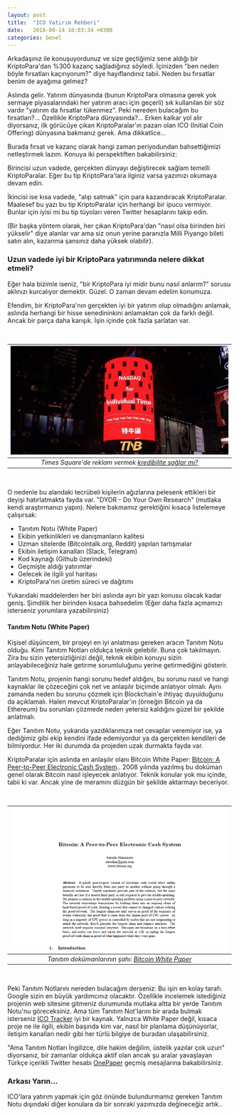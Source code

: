 ```yaml
---
layout: post
title:  "ICO Yatırım Rehberi"
date:   2018-09-14 10:03:34 +0300
categories: Genel
---
```



Arkadaşınız ile konuşuyordunuz ve size geçtiğimiz sene aldığı bir KriptoPara'dan %300 kazanç sağladığınız söyledi. İçinizden "ben neden böyle fırsatları kaçırıyorum?" diye hayıflandınız tabii. Neden bu fırsatlar benim de ayağıma gelmez? 

Aslında gelir. Yatırım dünyasında (bunun KriptoPara olmasına gerek yok sermaye piyasalarındaki her yatırım aracı için geçerli) sık kullanılan bir söz vardır "yatırım da fırsatlar tükenmez". Peki nereden bulacağım bu fırsatları?... Özellikle KriptoPara dünyasında?... Erken kalkar yol alır diyorsanız, ilk görücüye çıkan KriptoParalar'ın pazarı olan ICO (Initial Coin Offering) dünyasına bakmanız gerek. Ama dikkatlice...  

Burada fırsat ve kazanç olarak hangi zaman periyodundan bahsettiğimizi netleştirmek lazım. Konuya iki perspektiften bakabilirsiniz: 

Birincisi uzun vadede, gerçekten dünyayı değiştirecek sağlam temelli KriptoParalar. Eğer bu tip KriptoPara'lara ilginiz varsa yazımızı okumaya devam edin. 

İkincisi ise kısa vadede, "alıp satmak" için para kazandıracak KriptoParalar. Maalesef bu yazı bu tip KriptoParalar için herhangi bir ipucu vermiyor. Bunlar için iyisi mi bu tip tüyoları veren Twitter hesaplarını takip edin. 

(Bir başka yöntem olarak, her çıkan KriptoPara'dan "nasıl olsa birinden biri yükselir" diye alanlar var ama siz onun yerine paranızla Milli Piyango bileti satın alın, kazanma şansınız daha yüksek olabilir).

### Uzun vadede iyi bir KriptoPara yatırımında nelere dikkat etmeli?

Eğer hala bizimle iseniz, "bir KriptoPara iyi midir bunu nasıl anlarım?" sorusu aklınızı kurcalıyor demektir. Güzel. O zaman devam edelim konumuza. 

Efendim, bir KriptoPara'nın gerçekten iyi bir yatırım olup olmadığını anlamak, aslında herhangi bir hisse senedininkini anlamaktan çok da farklı değil. Ancak bir parça daha karışık. İşin içinde çok fazla şarlatan var. 


&nbsp;

| ![thb-ad-600.jpg](/assets/thb-ad-600.jpg) | 
|:--:| 
| *Times Square'de reklam vermek [kredibilite sağlar mı?](https://twitter.com/Melt_Dem/status/1026285256800907266)* |

&nbsp;


O nedenle bu alandaki tecrübeli kişilerin ağızlarına pelesenk ettikleri bir deyişi hatırlatmakta fayda var. "DYOR - Do Your Own Research" (mutlaka kendi araştırmanızı yapın). Nelere bakmamız gerektiğini kısaca listelemeye çalışırsak: 

* Tanıtım Notu (White Paper)
* Ekibin yetkinlikleri ve danışmanların kalitesi
* Uzman sitelerde (Bitcointalk.org, Reddit) yapılan tartışmalar
* Ekibin iletişim kanalları (Slack, Telegram)  
* Kod kaynağı (Github üzerindeki)
* Geçmişte aldığı yatırımlar
* Gelecek ile ilgili yol haritası
* KriptoPara'nın üretim süreci ve dağıtımı

Yukarıdaki maddelerden her biri aslında ayrı bir yazı konusu olacak kadar geniş. Şimdilik her birinden kısaca bahsedelim (Eğer daha fazla açmamızı isterseniz yorumlara yazabilirsiniz)

#### Tanıtım Notu (White Paper)

Kişisel düşüncem, bir projeyi en iyi anlatması gereken aracın Tanıtım Notu olduğu. Kimi Tanıtım Notları oldukça teknik gelebilir. Buna çok takılmayın. Zira bu sizin yetersizliğinizi değil, teknik ekibin konuyu sizin anlayabileceğiniz hale getirme sorumluluğunu yerine getirmediğini gösterir. 

Tanıtım Notu, projenin hangi sorunu hedef aldığını, bu sorunu nasıl ve hangi kaynaklar ile çözeceğini çok net ve anlaşılır biçimde anlatıyor olmalı. Aynı zamanda neden bu sorunu çözmek için Blockchain'e ihtiyaç duyulduğunu da açıklamalı. Halen mevcut KriptoParalar'ın (örneğin Bitcoin ya da Ethereum) bu sorunları çözmede neden yetersiz kaldığını güzel bir şekilde anlatmalı. 

Eğer Tanıtım Notu, yukarıda yazdıklarımıza net cevaplar veremiyor ise, ya dediğimiz gibi ekip kendini ifade edemiyordur ya da gerçekten kendileri de bilmiyordur. Her iki durumda da projeden uzak durmakta fayda var. 

KriptoParalar için aslında en anlaşılır olanı Bitcoin White Paper: [Bitcoin: A Peer-to-Peer Electronic Cash System](https://nakamotoinstitute.org/bitcoin/).. 2008 yılında yazılmış bu doküman genel olarak Bitcoin nasıl işleyecek anlatıyor. Teknik konular yok mu içinde, tabii ki var. Ancak yine de meramını düzgün bir şekilde aktarmayı beceriyor. 

&nbsp;

| ![bitcoin-white-paper-v2-640.png](/assets/bitcoin-white-paper-v2-640.png) | 
|:--:| 
| *Tanıtım dokümanlarının şahı: [Bitcoin White Paper](https://bitcoin.org/bitcoin.pdf)* | 

&nbsp;

Peki Tanıtım Notlarını nereden bulacağım derseniz: Bu işin en kolay tarafı. Google sizin en büyük yardımcınız olacaktır. Özellikle incelemek istediğiniz projenin web sitesine gitmeniz durumunda mutlaka altta bir yerde Tanıtım Notu'nu göreceksiniz. Ama tüm Tanıtım Not'larını bir arada bulmak isterseniz [ICO Tracker](https://icotracker.net/) iyi bir kaynak. Yalnızca White Paper değil, kısaca proje ne ile ilgili, ekibin başında kim var, nasıl bir planlama düşünüyorlar, iletişim kanalları nedir gibi her türlü bilgiye de buradan ulaşabilirsiniz. 

"Ama Tanıtım Notları İngilizce, dile hakim değilim, üstelik yazılar çok uzun" diyorsanız, bir zamanlar oldukça aktif olan ancak şu aralar yavaşlayan Türkçe içerikli Twitter hesabı [OnePaper](https://twitter.com/OnepaperTeam) geçmiş mesajlarına bakabilirsiniz. 


### Arkası Yarın... 

ICO'lara yatırım yapmak için göz önünde bulundurmamız gereken Tanıtım Notu dışındaki diğer konulara da bir sonraki yazımızda değineceğiz artık.. 

